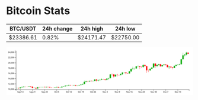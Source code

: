 # Bitcoin Stats

BTC/USDT|24h change|24h high|24h low|
|---|---|---|---|
|$23386.61|0.82%|$24171.47|$22750.00|

<img src="./chart.svg">
